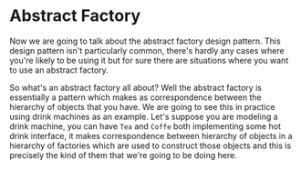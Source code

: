 # Abstract Factory

Now we are going to talk about the abstract factory design pattern. This design pattern isn't particularly common, there's hardly any cases where you're likely to be using it but for sure there are situations where you want to use an abstract factory.

So what's an abstract factory all about? Well the abstract factory is essentially a pattern which makes as correspondence between the hierarchy of objects that you have. We are going to see this in practice using drink machines as an example. Let's suppose you are modeling a drink machine, you can have `Tea` and `Coffe` both implementing some hot drink interface, it makes correspondence between hierarchy of objects in a hierarchy of factories which are used to construct those objects and this is precisely the kind of them that we're going to be doing here.

